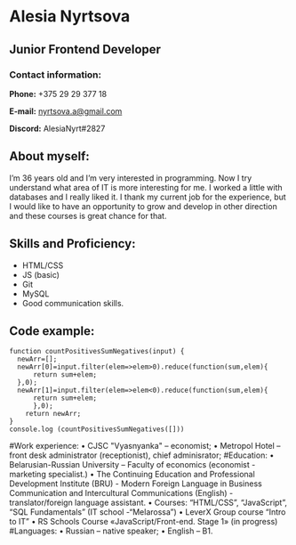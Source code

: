 # Alesia Nyrtsova
## Junior Frontend Developer
### **Contact information:**

**Phone:** +375 29 29 377 18

**E-mail:** nyrtsova.a@gmail.com

**Discord:** AlesiaNyrt#2827

## About myself:
I’m 36 years old and I’m very interested in programming. Now I try understand what area of IT is more interesting for me. I worked a little with databases and I really liked it. I thank my current job for the experience, but I would like to have an opportunity to grow and develop in other direction and these courses is great chance for that.


## Skills and Proficiency:
* HTML/CSS
* JS (basic)
* Git
* MySQL
* Good communication skills.


## Code example:
```
function countPositivesSumNegatives(input) {
  newArr=[];
  newArr[0]=input.filter(elem=>elem>0).reduce(function(sum,elem){
      return sum+elem;
  },0);
  newArr[1]=input.filter(elem=>elem<0).reduce(function(sum,elem){
      return sum+elem;
      },0);
    return newArr;
}
console.log (countPositivesSumNegatives([]))
```
#Work experience:
•	CJSC "Vyasnyanka" – economist;
•	Metropol Hotel – front desk administrator (receptionist), chief adminisrator;
#Education:
•	Belarusian-Russian University – Faculty of economics (economist - marketing specialist.)
•	The Continuing Education and Professional Development Institute (BRU) - Modern Foreign Language in Business Communication and Intercultural Communications (English) - translator/foreign language assistant.
•	Courses: “HTML/CSS”, “JavaScript”, “SQL Fundamentals” (IT school -“Melarossa”)
•	LeverX Group course “Intro to IT” 
•	RS Schools Course «JavaScript/Front-end. Stage 1» (in progress)
#Languages:
•	Russian – native speaker;
•	English – B1.
